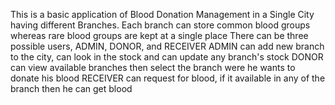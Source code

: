 This is a basic application of Blood Donation Management in a Single City having different Branches. Each branch can store common blood groups whereas rare blood groups are kept at a single place There can be three possible users, ADMIN, DONOR, and RECEIVER ADMIN can add new branch to the city, can look in the stock and can update any branch's stock DONOR can view available branches then select the branch were he wants to donate his blood RECEIVER can request for blood, if it available in any of the branch then he can get blood
